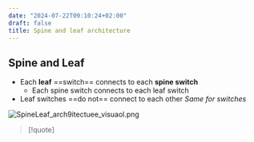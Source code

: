```yaml
---
date: "2024-07-22T09:10:24+02:00"
draft: false
title: Spine and leaf architecture
---
```


## Spine and Leaf

-   Each **leaf** ==switch== connects to each **spine switch**
    -   Each spine switch connects to each leaf switch
-   Leaf switches ==do not== connect to each other *Same for switches*

![SpineLeaf_arch9itectuee_visuaol.png](/Notes/SpineLeaf_arch9itectuee_visuaol.png)

> \[!quote\]
